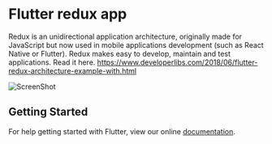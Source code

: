 # Flutter redux app

Redux is an unidirectional application architecture, originally made for JavaScript but now used in mobile applications development (such as React Native or Flutter). Redux  makes easy to develop, maintain and test applications. Read it here. https://www.developerlibs.com/2018/06/flutter-redux-architecture-example-with.html

![ScreenShot](https://github.com/sunilkmrnishad/FlutterExamples/blob/master/flutter_redux_app/screen/redux.gif)

## Getting Started

For help getting started with Flutter, view our online
[documentation](https://flutter.io/).
